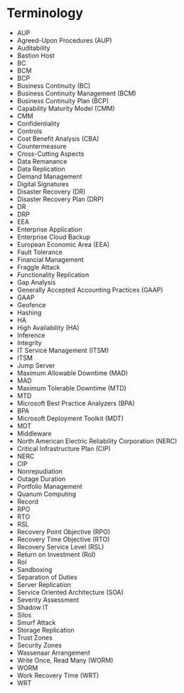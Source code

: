 # Terminology

- AUP
- Agreed-Upon Procedures (AUP)
- Auditability
- Bastion Host
- BC
- BCM
- BCP
- Business Continuity (BC)
- Business Continuity Management (BCM)
- Business Continuity Plan (BCP)
- Capability Maturity Model (CMM)
- CMM
- Confidentiality
- Controls
- Cost Benefit Analysis (CBA)
- Countermeasure
- Cross-Cutting Aspects
- Data Remanance
- Data Replication
- Demand Management
- Digital Signatures
- Disaster Recovery (DR)
- Disaster Recovery Plan (DRP)
- DR
- DRP
- EEA
- Enterprise Application
- Enterprise Cloud Backup
- European Economic Area (EEA)
- Fault Tolerance
- Financial Management
- Fraggle Attack
- Functionality Replication
- Gap Analysis
- Generally Accepted Accounting Practices (GAAP)
- GAAP
- Geofence
- Hashing
- HA
- High Availability (HA)
- Inference
- Integrity
- IT Service Management (ITSM)
- ITSM
- Jump Server
- Maximum Allowable Downtime (MAD)
- MAD
- Maximum Tolerable Downtime (MTD)
- MTD
- Microsoft Best Practice Analyzers (BPA)
- BPA
- Microsoft Deployment Toolkit (MDT)
- MDT
- Middleware
- North American Electric Reliability Corporation (NERC)
- Critical Infrastructure Plan (CIP)
- NERC
- CIP
- Nonrepudiation
- Outage Duration
- Portfolio Management
- Quanum Computing
- Record
- RPO
- RTO
- RSL
- Recovery Point Objective (RPO)
- Recovery Time Objective (RTO)
- Recovery Service Level (RSL)
- Return on Investment (RoI)
- RoI
- Sandboxing
- Separation of Duties
- Server Replication
- Service Oriented Architecture (SOA)
- Severity Assessment
- Shadow IT
- Silos
- Smurf Attack
- Storage Replication
- Trust Zones
- Security Zones
- Wassenaar Arrangement
- Write Once, Read Many (WORM)
- WORM
- Work Recovery Time (WRT)
- WRT